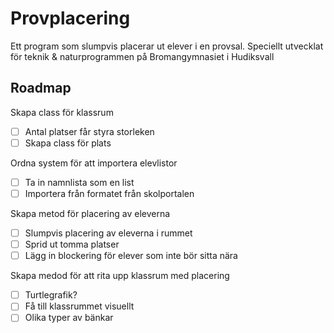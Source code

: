 # Provplacering
Ett program som slumpvis placerar ut elever i en provsal. Speciellt 
utvecklat för teknik & naturprogrammen på Bromangymnasiet i Hudiksvall

## Roadmap

Skapa class för klassrum
- [ ] Antal platser får styra storleken 
- [ ] Skapa class för plats

Ordna system för att importera elevlistor
- [ ] Ta in namnlista som en list
- [ ] Importera från formatet från skolportalen

Skapa metod för placering av eleverna
- [ ] Slumpvis placering av eleverna i rummet
- [ ] Sprid ut tomma platser
- [ ] Lägg in blockering för elever som inte bör sitta nära

Skapa medod för att rita upp klassrum med placering
- [ ] Turtlegrafik?
- [ ] Få till klassrummet visuellt
- [ ] Olika typer av bänkar